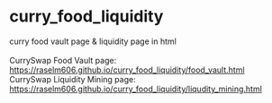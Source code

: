 # curry_food_liquidity <br>
curry food vault page &amp; liquidity page in html <br> <br>
CurrySwap Food Vault page: https://raselm606.github.io/curry_food_liquidity/food_vault.html <br>
CurrySwap Liquidity Mining page: https://raselm606.github.io/curry_food_liquidity/liqudity_mining.html <br>
